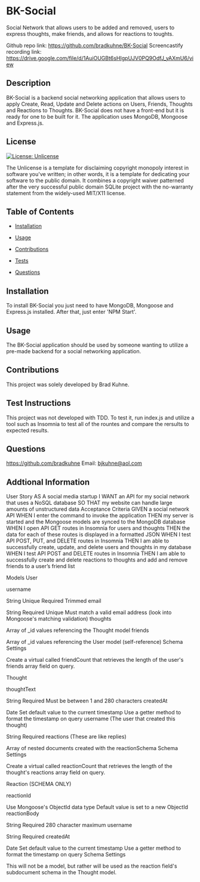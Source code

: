 # BK-Social
Social Network that allows users to be added and removed, users to express thoughts, make friends, and allows for reactions to toughts.

Github repo link:  https://github.com/bradkuhne/BK-Social
Screencastify recording link:  https://drive.google.com/file/d/1AuiOUGBt6sHIgpUJV0PQ9OdfJ_yAXmU6/view

## Description
  
 BK-Social is a backend social networking application that allows users to apply Create, Read, Update and Delete actions on Users, Friends, Thoughts and Reactions to Thoughts. BK-Social does not have a front-end but it is ready for one to be built for it.  The application uses MongoDB, Mongoose and Express.js.
  
## License
  
 [![License: Unlicense](https://img.shields.io/badge/license-Unlicense-blue.svg)](http://unlicense.org/)
  
 The Unlicense is a template for disclaiming copyright monopoly interest in software you've written; in other words, it is a template for dedicating your software to the public domain. It combines a copyright waiver patterned after the very successful public domain SQLite project with the no-warranty statement from the widely-used MIT/X11 license.
  
## Table of Contents
  
* [Installation](#Installation)
  
* [Usage](#Usage)
  
* [Contributions](#Contributions)
  
* [Tests](#Tests)
  
* [Questions](#Questions)
  
## Installation
  
 To install BK-Social you just need to have MongoDB, Mongoose and Express.js installed.  After that, just enter 'NPM Start'.
  
## Usage
  
 The BK-Social application should be used by someone wanting to utilize a pre-made backend for a social networking application.
  
## Contributions
  
 This project was solely developed by Brad Kuhne.
  
## Test Instructions
  
 This project was not developed with TDD.  To test it, run index.js and utilize a tool such as Insomnia to test all of the rountes and compare the rersults to expected results.
  
## Questions
  
 https://github.com/bradkuhne  Email: bjkuhne@aol.com

## Addtional Information

User Story
AS A social media startup
I WANT an API for my social network that uses a NoSQL database
SO THAT my website can handle large amounts of unstructured data
Acceptance Criteria
GIVEN a social network API
WHEN I enter the command to invoke the application
THEN my server is started and the Mongoose models are synced to the MongoDB database
WHEN I open API GET routes in Insomnia for users and thoughts
THEN the data for each of these routes is displayed in a formatted JSON
WHEN I test API POST, PUT, and DELETE routes in Insomnia
THEN I am able to successfully create, update, and delete users and thoughts in my database
WHEN I test API POST and DELETE routes in Insomnia
THEN I am able to successfully create and delete reactions to thoughts and add and remove friends to a user’s friend list

Models
User

username

String
Unique
Required
Trimmed
email

String
Required
Unique
Must match a valid email address (look into Mongoose's matching validation)
thoughts

Array of _id values referencing the Thought model
friends

Array of _id values referencing the User model (self-reference)
Schema Settings

Create a virtual called friendCount that retrieves the length of the user's friends array field on query.

Thought

thoughtText

String
Required
Must be between 1 and 280 characters
createdAt

Date
Set default value to the current timestamp
Use a getter method to format the timestamp on query
username (The user that created this thought)

String
Required
reactions (These are like replies)

Array of nested documents created with the reactionSchema
Schema Settings

Create a virtual called reactionCount that retrieves the length of the thought's reactions array field on query.

Reaction (SCHEMA ONLY)

reactionId

Use Mongoose's ObjectId data type
Default value is set to a new ObjectId
reactionBody

String
Required
280 character maximum
username

String
Required
createdAt

Date
Set default value to the current timestamp
Use a getter method to format the timestamp on query
Schema Settings

This will not be a model, but rather will be used as the reaction field's subdocument schema in the Thought model.